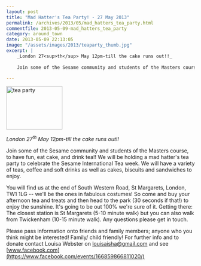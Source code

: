 ```yaml
---
layout: post
title: "Mad Hatter's Tea Party! - 27 May 2013"
permalink: /archives/2013/05/mad_hatters_tea_party.html
commentfile: 2013-05-09-mad_hatters_tea_party
category: around_town
date: 2013-05-09 22:13:05
image: "/assets/images/2013/teaparty_thumb.jpg"
excerpt: |
    _London 27<sup>th</sup> May 12pm-till the cake runs out!!_
    
    Join some of the Sesame community and students of the Masters course, to have fun, eat cake, and drink tea!! We will be holding a mad hatter's tea party to celebrate the Sesame International Tea week. We will have a variety of teas, coffee and soft drinks as well as cakes, biscuits and sandwiches to enjoy.

---
```


<a href="/assets/images/2013/teaparty.jpg" title="See larger version of - tea party"><img src="/assets/images/2013/teaparty_thumb.jpg" width="150" height="116" alt="tea party" class="photo right" /></a>

*London 27<sup>th</sup> May 12pm-till the cake runs out!!*

Join some of the Sesame community and students of the Masters course, to have fun, eat cake, and drink tea!! We will be holding a mad hatter's tea party to celebrate the Sesame International Tea week. We will have a variety of teas, coffee and soft drinks as well as cakes, biscuits and sandwiches to enjoy.

You will find us at the end of South Western Road, St Margarets, London, TW1 1LG -- we'll be the ones in fabulous costumes! So come and buy your afternoon tea and treats and then head to the park (30 seconds if that!) to enjoy the sunshine. It's going to be out 100% we're sure of it. Getting there: The closest station is St Margarets (5-10 minute walk) but you can also walk from Twickenham (10-15 minute walk). Any questions please get in touch.

Please pass information onto friends and family members; anyone who you think might be interested! Family/ child friendly! For further info and to donate contact Louisa Webster on <louisaisha@gmail.com> and see [www.facebook.com](https://www.facebook.com/events/166859866811020/)
